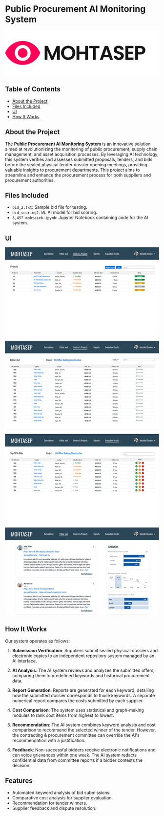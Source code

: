 # Public Procurement AI Monitoring System 

![Project logo](https://github.com/GamalSerag/MOHTASEP/blob/main/UI/logo.jpeg)



## Table of Contents

- [About the Project](#about-the-project)
- [Files Included](#files-included)
- [UI](#ui)
- [How It Works](#how-it-works)


## About the Project

The **Public Procurement AI Monitoring System** is an innovative solution aimed at revolutionizing the monitoring of public procurement, supply chain management, and asset acquisition processes. By leveraging AI technology, this system verifies and assesses submitted proposals, tenders, and bids before the sealed physical tender dossier opening meetings, providing valuable insights to procurement departments. This project aims to streamline and enhance the procurement process for both suppliers and procurement authorities.

## Files Included

- `bid_2.txt`: Sample bid file for testing.
- `bid_scoring2.h5`: AI model for bid scoring.
- `3,457 mohtaseb.ipynb`: Jupyter Notebook containing code for the AI system.

## UI

![Screenshot 1](https://github.com/GamalSerag/MOHTASEP/blob/main/UI/1.jpg)

![Screenshot 2](https://github.com/GamalSerag/MOHTASEP/blob/main/UI/2.jpg)

![Screenshot 2](https://github.com/GamalSerag/MOHTASEP/blob/main/UI/3.jpg)

![Screenshot 2](https://github.com/GamalSerag/MOHTASEP/blob/main/UI/4.jpg)


## How It Works

Our system operates as follows:

1. **Submission Verification**: Suppliers submit sealed physical dossiers and electronic copies to an independent repository system managed by an AI interface.

2. **AI Analysis**: The AI system reviews and analyzes the submitted offers, comparing them to predefined keywords and historical procurement data.

3. **Report Generation**: Reports are generated for each keyword, detailing how the submitted dossier corresponds to those keywords. A separate numerical report compares the costs submitted by each supplier.

4. **Cost Comparison**: The system uses statistical and graph-making modules to rank cost items from highest to lowest.

5. **Recommendation**: The AI system combines keyword analysis and cost comparison to recommend the selected winner of the tender. However, the contracting & procurement committee can override the AI's recommendation with a justification.

6. **Feedback**: Non-successful bidders receive electronic notifications and can voice grievances within one week. The AI system redacts confidential data from committee reports if a bidder contests the decision.

## Features

- Automated keyword analysis of bid submissions.
- Comparative cost analysis for supplier evaluation.
- Recommendation for tender winners.
- Supplier feedback and dispute resolution.

